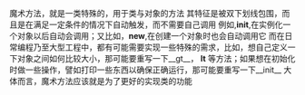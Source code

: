 魔术方法，就是一类特殊的，用于类与对象的方法
其特征是被双下划线包围，而且是在满足一定条件的情况下自动触发，而不需要自己调用
例如,__init__,在实例化一个对象以后自动会调用；又比如，__new__,在创建一个对象时也会自动调用它
而在日常编程乃至大型工程中，都有可能需要实现一些特殊的需求，比如，想自己定义一下对象之间如何比较大小，那可能要重写一下__gt__，
__lt__ 等方法；如果想在初始化时做一些操作，譬如打印一些东西以确保正确运行，那可能要重写一下__init__
大体而言，魔术方法应该就是为了更好的实现类的功能